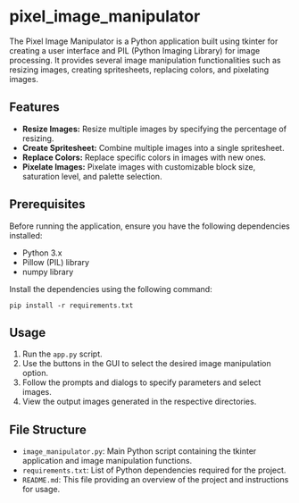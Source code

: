 # pixel_image_manipulator

The Pixel Image Manipulator is a Python application built using tkinter for creating a user interface and PIL (Python Imaging Library) for image processing. It provides several image manipulation functionalities such as resizing images, creating spritesheets, replacing colors, and pixelating images.

## Features

- **Resize Images:** Resize multiple images by specifying the percentage of resizing.
- **Create Spritesheet:** Combine multiple images into a single spritesheet.
- **Replace Colors:** Replace specific colors in images with new ones.
- **Pixelate Images:** Pixelate images with customizable block size, saturation level, and palette selection.

## Prerequisites

Before running the application, ensure you have the following dependencies installed:

- Python 3.x
- Pillow (PIL) library
- numpy library

Install the dependencies using the following command:

``pip install -r requirements.txt``

## Usage

1. Run the `app.py` script.
2. Use the buttons in the GUI to select the desired image manipulation option.
3. Follow the prompts and dialogs to specify parameters and select images.
4. View the output images generated in the respective directories.

## File Structure

- `image_manipulator.py`: Main Python script containing the tkinter application and image manipulation functions.
- `requirements.txt`: List of Python dependencies required for the project.
- `README.md`: This file providing an overview of the project and instructions for usage.

